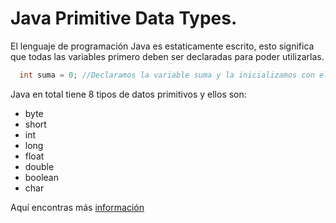 # Java Primitive Data Types.
El lenguaje de programación Java es estaticamente escrito, esto significa que todas las variables primero deben ser declaradas para poder utilizarlas.

```java
  int suma = 0; //Declaramos la variable suma y la inicializamos con el valor 0
```
Java en total tiene 8 tipos de datos primitivos y ellos son:
* byte
* short
* int
* long
* float
* double
* boolean
* char

Aquí encontras más [información](https://docs.oracle.com/javase/tutorial/java/nutsandbolts/datatypes.html)
